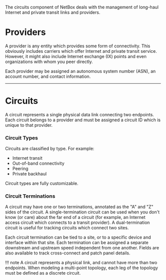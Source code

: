 The circuits component of NetBox deals with the management of long-haul Internet and private transit links and providers.

# Providers

A provider is any entity which provides some form of connectivity. This obviously includes carriers which offer Internet and private transit service. However, it might also include Internet exchange (IX) points and even organizations with whom you peer directly.

Each provider may be assigned an autonomous system number (ASN), an account number, and contact information.

---

# Circuits

A circuit represents a single physical data link connecting two endpoints. Each circuit belongs to a provider and must be assigned a circuit ID which is unique to that provider.

### Circuit Types

Circuits are classified by type. For example:

* Internet transit
* Out-of-band connectivity
* Peering
* Private backhaul

Circuit types are fully customizable.

### Circuit Terminations

A circuit may have one or two terminations, annotated as the "A" and "Z" sides of the circuit. A single-termination circuit can be used when you don't know (or care) about the far end of a circuit (for example, an Internet access circuit which connects to a transit provider). A dual-termination circuit is useful for tracking circuits which connect two sites.

Each circuit termination can be tied to a site, or to a specific device and interface within that site. Each termination can be assigned a separate downstream and upstream speed independent from one another. Fields are also available to track cross-connect and patch panel details.

!!! note
    A circuit represents a physical link, and cannot have more than two endpoints. When modeling a multi-point topology, each leg of the topology must be defined as a discrete circuit.
